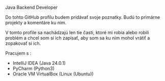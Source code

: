 Java Backend Developer

Do tohto GitHub profilu budem pridávať svoje poznatky. Budú to primárne projekty a komentáre ku nim.

V tomto profile sa nachádzajú len tie časti, ktoré mi robia alebo robili problém a chcel som si ich zapísať, aby som sa ku nim mohol vrátiť a zopakovať si ich.

Pracujem s :

- IntelliJ IDEA (Java 24.0.1)
- PyCharm (Python3)
- Oracle VM VirtualBox (Linux (Ubuntu))
